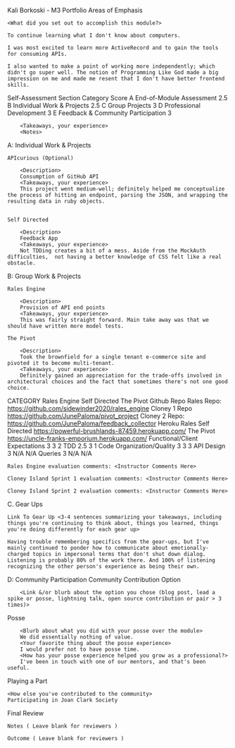 Kali Borkoski - M3 Portfolio
Areas of Emphasis

    <What did you set out to accomplish this module?>

    To continue learning what I don't know about computers.

    I was most excited to learn more ActiveRecord and to gain the tools for consuming APIs.

    I also wanted to make a point of working more independently; which didn't go super well. The notion of Programming Like God made a big impression on me and made me resent that I don't have better frontend skills.


Self-Assessment
Section 	Category 	Score
A 	End-of-Module Assessment 	2.5
B 	Individual Work & Projects  2.5
C 	Group Projects 	3
D 	Professional Development 	3
E 	Feedback & Community Participation 	3

        <Takeaways, your experience>
        <Notes>

A: Individual Work & Projects

    APIcurious (Optional)

        <Description>
        Consumption of GitHub API
        <Takeaways, your experience>
        This project went medium-well; definitely helped me conceptualize the process of hitting an endpoint, parsing the JSON, and wrapping the resulting data in ruby objects.


    Self Directed

        <Description>
        Feedback App
        <Takeaways, your experience>
        Not TDDing creates a bit of a mess. Aside from the MockAuth difficulties,  not having a better knowledge of CSS felt like a real obstacle.

B: Group Work & Projects

    Rales Engine

        <Description>
        Provision of API end points
        <Takeaways, your experience>
        This was fairly straight forward. Main take away was that we should have written more model tests.

    The Pivot

        <Description>
        Took the brownfield for a single tenant e-commerce site and pivoted it to become multi-tenant.
        <Takeaways, your experience>
        Definitely gained an appreciation for the trade-offs involved in architectural choices and the fact that sometimes there's not one good choice.

CATEGORY 	Rales Engine 	Self Directed 	The Pivot
Github Repo 	Rales Repo: https://github.com/sidewinder2020/rales_engine 	Cloney 1 Repo https://github.com/JunePaloma/pivot_project 	Cloney 2 Repo: https://github.com/JunePaloma/feedback_collector
Heroku 	Rales 	Self Directed  https://powerful-brushlands-87459.herokuapp.com/  	The Pivot https://uncle-franks-emporium.herokuapp.com/
Functional/Client Expectations 	3	 3	2
TDD 	2.5 	3 	1
Code Organization/Quality 	3 	3 	3
API Design 	3 	N/A 	N/A
Queries 	3 	N/A 	N/A

    Rales Engine evaluation comments: <Instructor Comments Here>

    Cloney Island Sprint 1 evaluation comments: <Instructor Comments Here>

    Cloney Island Sprint 2 evaluation comments: <Instructor Comments Here>

C. Gear Ups

    Link To Gear Up <3-4 sentences summarizing your takeaways, including things you're continuing to think about, things you learned, things you're doing differently for each gear up>

    Having trouble remembering specifics from the gear-ups, but I've mainly continued to ponder how to communicate about emotionally-charged topics in impersonal terms that don't shut down dialog. Listening is probably 80% of the work there. And 100% of listening recognizing the other person's experience as being their own.

D: Community Participation
Community Contribution Option

        <Link &/or blurb about the option you chose (blog post, lead a spike or posse, lightning talk, open source contribution or pair > 3 times)>
Posse

        <Blurb about what you did with your posse over the module>
        We did essentially nothing of value.
        <Your favorite thing about the posse experience>
        I would prefer not to have posse time.
        <How has your posse experience helped you grow as a professional?>
        I've been in touch with one of our mentors, and that's been useful.

Playing a Part

    <How else you've contributed to the community>
    Participating in Joan Clark Society

Final Review

    Notes ( Leave blank for reviewers )

    Outcome ( Leave blank for reviewers )
